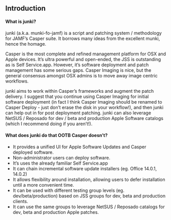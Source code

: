 Introduction
------------
#### What is junki?  

junki (a.k.a. munki-fo-jamf) is a script and patching system / methodology for JAMF’s Casper suite. It borrows many ideas from the excellent munki, hence the homage.  

Casper is the most complete and refined management platform for OSX and Apple devices. It’s ultra powerful and open-ended, the JSS is outstanding as is Self Service.app. However, it’s software deployment and patch management has some serious gaps. Casper Imaging is nice, but the general consensus amongst OSX admins is to move away image centric workflows.   

junki aims to work within Casper’s frameworks and augment the patch delivery. I suggest that you continue using Casper Imaging for initial software deployment (in fact I think Casper Imaging should be renamed to Casper Deploy - just don’t erase the disk in your workflow!), and then junki can help out in for post deployment patching.
junki can also leverage NetSUS / Reposado for dev / beta and production Apple Software catalogs (which I recommend doing if you aren’t!).   

#### What does junki do that OOTB Casper doesn’t?

* It provides a unified UI for Apple Software Updates and Casper deployed software.
* Non-administrator users can deploy software.
* It’s uses the already familiar Self Service.app
* It can chain incremental software update installers (eg. Office 14.0.1, 14.0.2)
* It allows flexibility around installation, allowing users to defer installation until a more convenient time.
* It can be used with different testing group levels (eg. dev/beta/production) based on JSS groups for dev, beta and production clients.
* It can use the same groups to leverage NetSUS / Reposado catalogs for dev, beta and production Apple patches.
